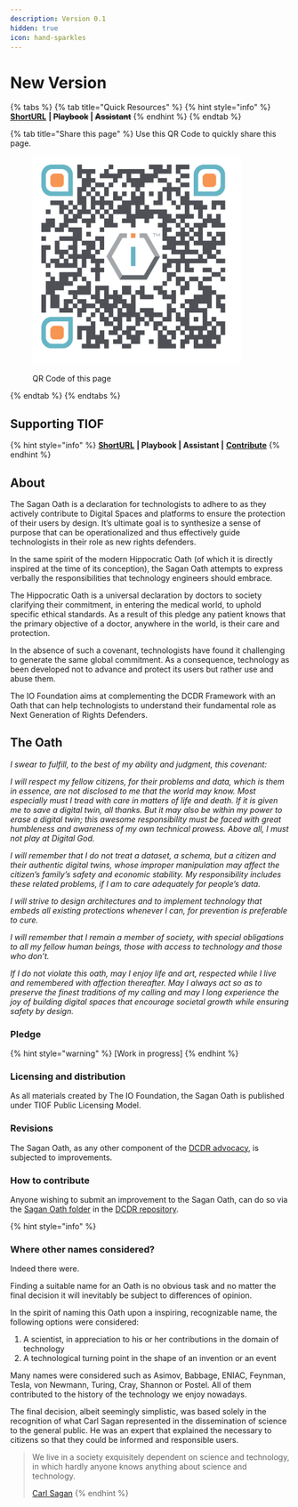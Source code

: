 ```yaml
---
description: Version 0.1
hidden: true
icon: hand-sparkles
---
```


# New Version



{% tabs %}
{% tab title="Quick Resources" %}
{% hint style="info" %}
[**ShortURL**](https://short.theiofoundation.org/TIOFDocsSupportUs) **|&#x20;**~~**Playbook**~~**&#x20;|&#x20;**~~**Assistant**~~
{% endhint %}
{% endtab %}

{% tab title="Share this page" %}
Use this QR Code to quickly share this page.

<figure><img src="../../.gitbook/assets/TIOFSupportTheIOFoundation_4096x4096.png" alt="" width="375"><figcaption><p>QR Code of this page</p></figcaption></figure>
{% endtab %}
{% endtabs %}

## Supporting TIOF

{% hint style="info" %}
[**ShortURL**](https://tiof.click/DCDRSaganOath) **| Playbook | Assistant |** [**Contribute**](http://tiof.click/DCDRSaganOathContribute)
{% endhint %}

## About

The Sagan Oath is a declaration for technologists to adhere to as they actively contribute to Digital Spaces and platforms to ensure the protection of their users by design. It’s ultimate goal is to synthesize a sense of purpose that can be operationalized and thus effectively guide technologists in their role as new rights defenders.

In the same spirit of the modern Hippocratic Oath (of which it is directly inspired at the time of its conception), the Sagan Oath attempts to express verbally the responsibilities that technology engineers should embrace.

The Hippocratic Oath is a universal declaration by doctors to society clarifying their commitment, in entering the medical world, to uphold specific ethical standards. As a result of this pledge any patient knows that the primary objective of a doctor, anywhere in the world, is their care and protection.

In the absence of such a covenant, technologists have found it challenging to generate the same global commitment. As a consequence, technology as been developed not to advance and protect its users but rather use and abuse them.

The IO Foundation aims at complementing the DCDR Framework with an Oath that can help technologists to understand their fundamental role as Next Generation of Rights Defenders.

## The Oath

_I swear to fulfill, to the best of my ability and judgment, this covenant:_

_I will respect my fellow citizens, for their problems and data, which is them in essence, are not disclosed to me that the world may know. Most especially must I tread with care in matters of life and death. If it is given me to save a digital twin, all thanks. But it may also be within my power to erase a digital twin; this awesome responsibility must be faced with great humbleness and awareness of my own technical prowess. Above all, I must not play at Digital God._

_I will remember that I do not treat a dataset, a schema, but a citizen and their authentic digital twins, whose improper manipulation may affect the citizen’s family’s safety and economic stability. My responsibility includes these related problems, if I am to care adequately for people’s data._

_I will strive to design architectures and to implement technology that embeds all existing protections whenever I can, for prevention is preferable to cure._

_I will remember that I remain a member of society, with special obligations to all my fellow human beings, those with access to technology and those who don’t._

_If I do not violate this oath, may I enjoy life and art, respected while I live and remembered with affection thereafter. May I always act so as to preserve the finest traditions of my calling and may I long experience the joy of building digital spaces that encourage societal growth while ensuring safety by design._

### Pledge

{% hint style="warning" %}
\[Work in progress]
{% endhint %}

### Licensing and distribution

As all materials created by The IO Foundation, the Sagan Oath is published under TIOF Public Licensing Model.

### Revisions

The Sagan Oath, as any other component of the [DCDR advocacy](https://tiof.click/DCDRDocs), is subjected to improvements.

### How to contribute

Anyone wishing to submit an improvement to the Sagan Oath, can do so via the [Sagan Oath folder](https://tiof.click/DCDRSaganOathContribute) in the [DCDR repository](https://tiof.click/DCDRRepo).



{% hint style="info" %}
### Where other names considered?

Indeed there were.

Finding a suitable name for an Oath is no obvious task and no matter the final decision it will inevitably be subject to differences of opinion.

In the spirit of naming this Oath upon a inspiring, recognizable name, the following options were considered:

1. A scientist, in appreciation to his or her contributions in the domain of technology
2. A technological turning point in the shape of an invention or an event

Many names were considered such as Asimov, Babbage, ENIAC, Feynman, Tesla, von Newmann, Turing, Cray, Shannon or Postel. All of them contributed to the history of the technology we enjoy nowadays.

The final decision, albeit seemingly simplistic, was based solely in the recognition of what Carl Sagan represented in the dissemination of science to the general public. He was an expert that explained the necessary to citizens so that they could be informed and responsible users.



> We live in a society exquisitely dependent on science and technology, in which hardly anyone knows anything about science and technology.
>
> [Carl Sagan](https://carlsagan.com/)
{% endhint %}
